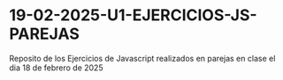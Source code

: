 # 19-02-2025-U1-EJERCICIOS-JS-PAREJAS
Reposito de los Ejercicios de Javascript realizados en parejas en clase el dia 18 de febrero de 2025
